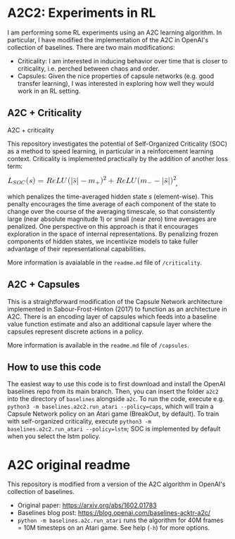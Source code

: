 # A2C2: Experiments in RL

I am performing some RL experiments using an A2C learning algorithm. In particular, I have modified the implementation of the A2C in OpenAI's collection of baselines. There are two main modifications: 

- Criticality: I am interested in inducing behavior over time that is closer to criticality, i.e. perched between chaos and order.
- Capsules: Given the nice properties of capsule networks (e.g. good transfer learning), I was interested in exploring how well they would work in an RL setting.

## A2C + Criticality
A2C + criticality

This repository investigates the potential of Self-Organized Criticality (SOC) as a method to speed learning, in particular in a reinforcement learning context. Criticality is implemented practically by the addition of another loss term:

![Image of SOC loss term](https://github.com/AI-RG/rl-experiments/blob/master/lsoc.gif),

which penalizes the time-averaged hidden state *s* (element-wise). This penalty encourages the time average of each component of the state to change over the course of the averaging timescale, so that consistently large (near absolute magnitude 1) or small (near zero) time averages are penalized. One perspective on this approach is that it encourages exploration in the space of internal representations. By penalizing frozen components of hidden states, we incentivize models to take fuller advantage of their representational capabilities.

More information is avaialable in the `readme.md` file of `/criticality`.

## A2C + Capsules

This is a straightforward modification of the Capsule Network architecture implemented in Sabour-Frost-Hinton (2017) to function as an architecture in A2C. There is an encoding layer of capsules which feeds into a baseline value function estimate and also an additional capsule layer where the capsules represent discrete actions in a policy.

More information is available in the `readme.md` file of `/capsules`.

## How to use this code

The easiest way to use this code is to first download and install the OpenAI baselines repo from its main branch. Then, you can  insert the folder `a2c2` into the directory of `baselines` alongside `a2c`. To run the code, execute e.g. `python3 -m baselines.a2c2.run_atari --policy=caps`, which will train a Capsule Network policy on an Atari game (BreakOut, by default). To train with self-organized criticality, execute `python3 -m baselines.a2c2.run_atari --policy=lstm`; SOC is implemented by default when you select the lstm policy.

# A2C original readme

This repository is modified from a version of the A2C algorithm in OpenAI's collection of baselines.

- Original paper: https://arxiv.org/abs/1602.01783
- Baselines blog post: https://blog.openai.com/baselines-acktr-a2c/
- `python -m baselines.a2c.run_atari` runs the algorithm for 40M frames = 10M timesteps on an Atari game. See help (`-h`) for more options.
